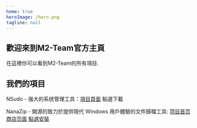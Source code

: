 ```yaml
---
home: true
heroImage: /hero.png
tagline: null
---
```

## 歡迎來到M2-Team官方主頁

在這裡你可以看到M2-Team的所有項目.

## 我們的項目

NSudo - 强大的系统管理工具：[項目頁面](https://nsudo.m2team.org/) <a onclick="github_download('M2Team/NSudo',0)" rel="noopener noreferrer">點選下載</a>

NanaZip - 開源的致力於提供現代 Windows 用戶體驗的文件歸檔工具: [项目首页](https://github.com/M2Team/NanaZip/) [商店页面](https://www.microsoft.com/store/apps/9N8G7TSCL18R) <a href="javascript:void(0)" onclick="window.location.href='ms-windows-store:/\/pdp/?ProductId=9N8G7TSCL18R'" rel="noopener noreferrer">點選安裝</a>
